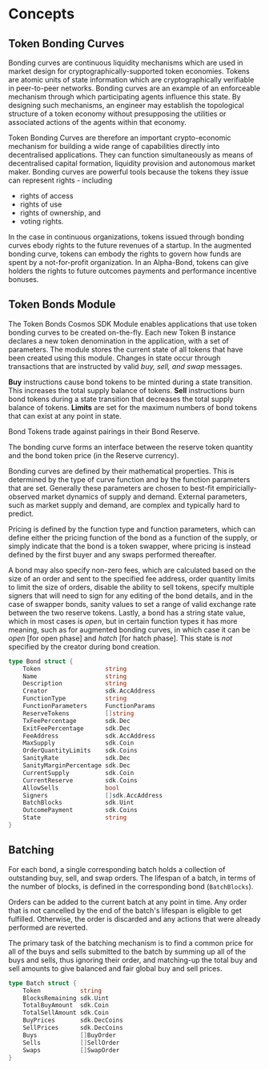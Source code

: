 # Concepts

## Token Bonding Curves

Bonding curves are continuous liquidity mechanisms which are used in market design for cryptographically-supported token economies. Tokens are atomic units of state information which are cryptographically verifiable in peer-to-peer networks. Bonding curves are an example of an enforceable mechanism through which participating agents influence this state. By designing such mechanisms, an engineer may establish the topological structure of a token economy without presupposing the utilities or associated actions of the agents within that economy.

Token Bonding Curves are therefore an important crypto-economic mechanism for building a wide range of capabilities directly into decentralised applications. They can function simultaneously as means of decentralised capital formation, liquidity provision and autonomous market maker. Bonding curves are powerful tools because the tokens they issue can represent rights - including

* rights of access
* rights of use
* rights of ownership, and 
* voting rights. 

In the case in continuous organizations, tokens issued through bonding curves ebody rights to the future revenues of a startup. In the augmented bonding curve, tokens can embody the rights to govern how funds are spent by a not-for-profit organization. In an Alpha-Bond, tokens can give holders the rights to future outcomes payments and performance incentive bonuses.

## Token Bonds Module

The Token Bonds Cosmos SDK Module enables applications that use token bonding curves to be created on-the-fly. Each new Token B instance declares a new token denomination in the application, with a set of parameters. The module stores the current state of all tokens that have been created using this module. Changes in state occur through transactions that are instructed by valid _buy, sell, and swap_ messages.

**Buy** instructions cause bond tokens to be minted during a state transition. This increases the total supply balance of tokens. **Sell** instructions burn bond tokens during a state transition that decreases the total supply balance of tokens. **Limits** are set for the maximum numbers of bond tokens that can exist at any point in state.

Bond Tokens trade against pairings in their Bond Reserve.

The bonding curve forms an interface between the reserve token quantity and the bond token price \(in the Reserve currency\).

Bonding curves are defined by their mathematical properties. This is determined by the type of curve function and by the function parameters that are set. Generally these parameters are chosen to best-fit empiricially-observed market dynamics of supply and demand. External parameters, such as market supply and demand, are complex and typically hard to predict.

Pricing is defined by the function type and function parameters, which can define either the pricing function of the bond as a function of the supply, or simply indicate that the bond is a token swapper, where pricing is instead defined by the first buyer and any swaps performed thereafter.

A bond may also specify non-zero fees, which are calculated based on the size of an order and sent to the specified fee address, order quantity limits to limit the size of orders, disable the ability to sell tokens, specify multiple signers that will need to sign for any editing of the bond details, and in the case of swapper bonds, sanity values to set a range of valid exchange rate between the two reserve tokens. Lastly, a bond has a string state value, which in most cases is _open_, but in certain function types it has more meaning, such as for augmented bonding curves, in which case it can be _open_ \[for open phase\] and _hatch_ \[for hatch phase\]. This state is _not_ specified by the creator during bond creation.

```go
type Bond struct {
    Token                  string
    Name                   string
    Description            string
    Creator                sdk.AccAddress
    FunctionType           string
    FunctionParameters     FunctionParams
    ReserveTokens          []string
    TxFeePercentage        sdk.Dec
    ExitFeePercentage      sdk.Dec
    FeeAddress             sdk.AccAddress
    MaxSupply              sdk.Coin
    OrderQuantityLimits    sdk.Coins
    SanityRate             sdk.Dec
    SanityMarginPercentage sdk.Dec
    CurrentSupply          sdk.Coin
    CurrentReserve         sdk.Coins
    AllowSells             bool
    Signers                []sdk.AccAddress
    BatchBlocks            sdk.Uint
    OutcomePayment         sdk.Coins
    State                  string
}
```

## Batching

For each bond, a single corresponding batch holds a collection of outstanding buy, sell, and swap orders. The lifespan of a batch, in terms of the number of blocks, is defined in the corresponding bond \(`BatchBlocks`\).

Orders can be added to the current batch at any point in time. Any order that is not cancelled by the end of the batch's lifespan is eligible to get fulfilled. Otherwise, the order is discarded and any actions that were already performed are reverted.

The primary task of the batching mechanism is to find a common price for all of the buys and sells submitted to the batch by summing up all of the buys and sells, thus ignoring their order, and matching-up the total buy and sell amounts to give balanced and fair global buy and sell prices.

```go
type Batch struct {
    Token           string
    BlocksRemaining sdk.Uint
    TotalBuyAmount  sdk.Coin
    TotalSellAmount sdk.Coin
    BuyPrices       sdk.DecCoins
    SellPrices      sdk.DecCoins
    Buys            []BuyOrder
    Sells           []SellOrder
    Swaps           []SwapOrder
}
```

